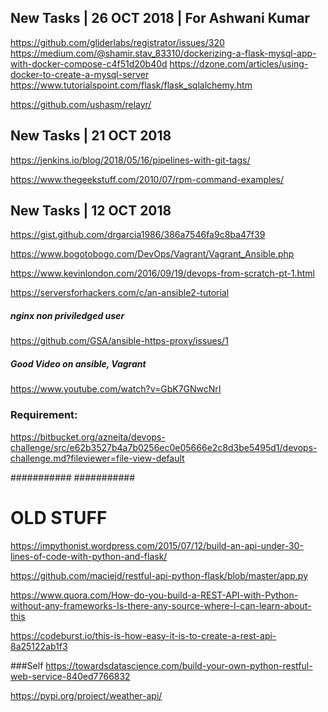 ## New Tasks | 26 OCT 2018 | For Ashwani Kumar

https://github.com/gliderlabs/registrator/issues/320
https://medium.com/@shamir.stav_83310/dockerizing-a-flask-mysql-app-with-docker-compose-c4f51d20b40d
https://dzone.com/articles/using-docker-to-create-a-mysql-server
https://www.tutorialspoint.com/flask/flask_sqlalchemy.htm

https://github.com/ushasm/relayr/


## New Tasks | 21 OCT 2018

https://jenkins.io/blog/2018/05/16/pipelines-with-git-tags/

https://www.thegeekstuff.com/2010/07/rpm-command-examples/

## New Tasks | 12 OCT 2018

https://gist.github.com/drgarcia1986/386a7546fa9c8ba47f39

https://www.bogotobogo.com/DevOps/Vagrant/Vagrant_Ansible.php

https://www.kevinlondon.com/2016/09/19/devops-from-scratch-pt-1.html

https://serversforhackers.com/c/an-ansible2-tutorial

##### nginx non priviledged user

https://github.com/GSA/ansible-https-proxy/issues/1

##### Good Video on ansible, Vagrant

https://www.youtube.com/watch?v=GbK7GNwcNrI

### Requirement:
https://bitbucket.org/azneita/devops-challenge/src/e62b3527b4a7b0256ec0e05666e2c8d3be5495d1/devops-challenge.md?fileviewer=file-view-default


###########
###########
# OLD STUFF
https://impythonist.wordpress.com/2015/07/12/build-an-api-under-30-lines-of-code-with-python-and-flask/  

https://github.com/maciejd/restful-api-python-flask/blob/master/app.py

https://www.quora.com/How-do-you-build-a-REST-API-with-Python-without-any-frameworks-Is-there-any-source-where-I-can-learn-about-this

https://codeburst.io/this-is-how-easy-it-is-to-create-a-rest-api-8a25122ab1f3

###Self
https://towardsdatascience.com/build-your-own-python-restful-web-service-840ed7766832 

https://pypi.org/project/weather-api/
